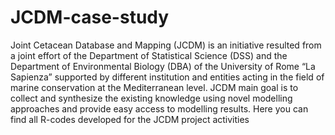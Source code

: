 # JCDM-case-study
Joint Cetacean Database and Mapping (JCDM) is an initiative resulted from a joint effort of the Department of Statistical Science (DSS) and the Department of Environmental Biology (DBA) of the University of Rome “La Sapienza” supported by different institution and entities acting in the field of marine conservation at the Mediterranean level. 
JCDM main goal is to collect and synthesize the existing knowledge using novel modelling approaches and provide easy access to modelling results.
Here you can find all R-codes developed for the JCDM project activities
